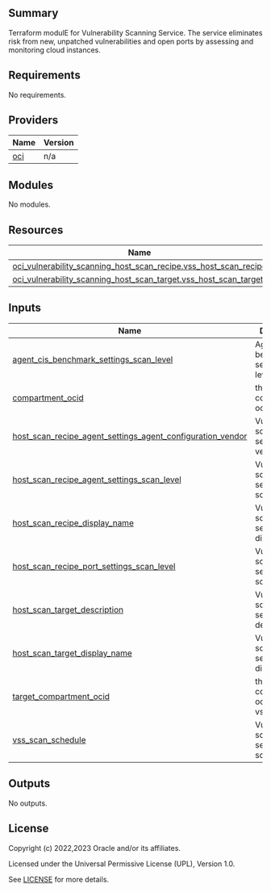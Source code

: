 ## Summary
Terraform modulE for Vulnerability Scanning Service. The service
eliminates risk from new, unpatched vulnerabilities and open ports 
by assessing and monitoring cloud instances.

## Requirements

No requirements.

## Providers

| Name | Version |
|------|---------|
| <a name="provider_oci"></a> [oci](#provider\_oci) | n/a |

## Modules

No modules.

## Resources

| Name | Type |
|------|------|
| [oci_vulnerability_scanning_host_scan_recipe.vss_host_scan_recipe](https://registry.terraform.io/providers/oracle/oci/latest/docs/resources/vulnerability_scanning_host_scan_recipe) | resource |
| [oci_vulnerability_scanning_host_scan_target.vss_host_scan_target](https://registry.terraform.io/providers/oracle/oci/latest/docs/resources/vulnerability_scanning_host_scan_target) | resource |

## Inputs

| Name | Description | Type | Default | Required |
|------|-------------|------|---------|:--------:|
| <a name="input_agent_cis_benchmark_settings_scan_level"></a> [agent\_cis\_benchmark\_settings\_scan\_level](#input\_agent\_cis\_benchmark\_settings\_scan\_level) | Agent benchmarking settings scan level | `string` | n/a | yes |
| <a name="input_compartment_ocid"></a> [compartment\_ocid](#input\_compartment\_ocid) | the compartment ocid | `string` | n/a | yes |
| <a name="input_host_scan_recipe_agent_settings_agent_configuration_vendor"></a> [host\_scan\_recipe\_agent\_settings\_agent\_configuration\_vendor](#input\_host\_scan\_recipe\_agent\_settings\_agent\_configuration\_vendor) | Vulnerability scanning service agent vendor | `string` | `"OCI"` | no |
| <a name="input_host_scan_recipe_agent_settings_scan_level"></a> [host\_scan\_recipe\_agent\_settings\_scan\_level](#input\_host\_scan\_recipe\_agent\_settings\_scan\_level) | Vulnerability scanning service agent scan level | `string` | n/a | yes |
| <a name="input_host_scan_recipe_display_name"></a> [host\_scan\_recipe\_display\_name](#input\_host\_scan\_recipe\_display\_name) | Vulnerability scanning service display name | `string` | n/a | yes |
| <a name="input_host_scan_recipe_port_settings_scan_level"></a> [host\_scan\_recipe\_port\_settings\_scan\_level](#input\_host\_scan\_recipe\_port\_settings\_scan\_level) | Vulnerability scanning service port scan level | `string` | n/a | yes |
| <a name="input_host_scan_target_description"></a> [host\_scan\_target\_description](#input\_host\_scan\_target\_description) | Vulnerability scanning service target description | `string` | `"Vulnerability scanning service scan target"` | no |
| <a name="input_host_scan_target_display_name"></a> [host\_scan\_target\_display\_name](#input\_host\_scan\_target\_display\_name) | Vulnerability scanning service target display name | `string` | n/a | yes |
| <a name="input_target_compartment_ocid"></a> [target\_compartment\_ocid](#input\_target\_compartment\_ocid) | the compartment ocid of the vss target | `string` | n/a | yes |
| <a name="input_vss_scan_schedule"></a> [vss\_scan\_schedule](#input\_vss\_scan\_schedule) | Vulnerability scanning service scan schedule | `string` | n/a | yes |

## Outputs

No outputs.

## License

Copyright (c) 2022,2023 Oracle and/or its affiliates.

Licensed under the Universal Permissive License (UPL), Version 1.0.

See [LICENSE](./LICENSE) for more details.